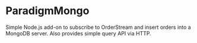 # ParadigmMongo
Simple Node.js add-on to subscribe to OrderStream and insert orders into a MongoDB server. Also provides simple query API via HTTP.
